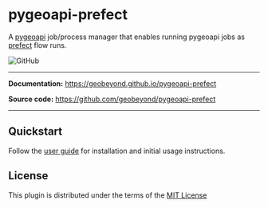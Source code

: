 # pygeoapi-prefect

A [pygeoapi] job/process manager that enables running pygeoapi jobs as [prefect] flow runs.

![GitHub](https://img.shields.io/github/license/geobeyond/pygeoapi-prefect)

---

**Documentation:** <https://geobeyond.github.io/pygeoapi-prefect>

**Source code:** <https://github.com/geobeyond/pygeoapi-prefect>

---

## Quickstart

Follow the [user guide](user-guide/user-guide.md) for installation and initial usage instructions.


## License

This plugin is distributed under the terms of the
[MIT License](https://mit-license.org/)


[pygeoapi]: https://pygeoapi.io/
[prefect]: https://prefect.io/
